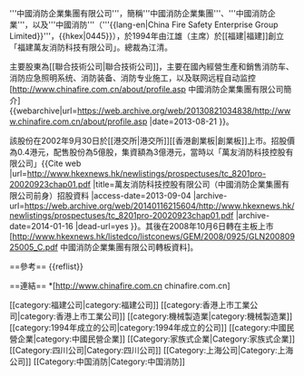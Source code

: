'''中國消防企業集團有限公司'''，簡稱'''中國消防企業集團'''、'''中國消防企業'''，以及'''中國消防'''（'''{{lang-en|China Fire Safety Enterprise Group Limited}}'''，{{hkex|0445}}），於1994年由江雄（主席）於[[福建|福建]]創立「福建萬友消防科技有限公司」。總裁為江清。

主要股東為[[聯合技術公司|聯合技術公司]]，主要在國內經營生產和銷售消防车、消防应急照明系统、消防装备、消防专业施工，以及联网远程自动监控<ref>[http://www.chinafire.com.cn/about/profile.asp 中國消防企業集團有限公司簡介] {{webarchive|url=https://web.archive.org/web/20130821034838/http://www.chinafire.com.cn/about/profile.asp |date=2013-08-21 }}</ref>。

該股份在2002年9月30日於[[港交所|港交所]][[香港創業板|創業板]]上市。招股價為0.4港元，配售股份為5億股，集資額為3億港元，當時以「萬友消防科技控股有限公司」<ref>{{Cite web |url=http://www.hkexnews.hk/newlistings/prospectuses/tc_8201pro-20020923chap01.pdf |title=萬友消防科技控股有限公司（中國消防企業集團有限公司前身）招股資料 |access-date=2013-09-04 |archive-url=https://web.archive.org/web/20140116215604/http://www.hkexnews.hk/newlistings/prospectuses/tc_8201pro-20020923chap01.pdf |archive-date=2014-01-16 |dead-url=yes }}</ref>。其後在2008年10月6日轉在主板上市<ref>[http://www.hkexnews.hk/listedco/listconews/GEM/2008/0925/GLN20080925005_C.pdf 中國消防企業集團有限公司轉板資料]</ref>。

==參考==
{{reflist}}

==連結==
*[http://www.chinafire.com.cn chinafire.com.cn]

[[category:福建公司|category:福建公司]]
[[category:香港上市工業公司|category:香港上市工業公司]]
[[category:機械製造業|category:機械製造業]]
[[category:1994年成立的公司|category:1994年成立的公司]]
[[category:中國民營企業|category:中國民營企業]]
[[Category:家族式企業|Category:家族式企業]]
[[Category:四川公司|Category:四川公司]]
[[Category:上海公司|Category:上海公司]]
[[Category:中国消防|Category:中国消防]]